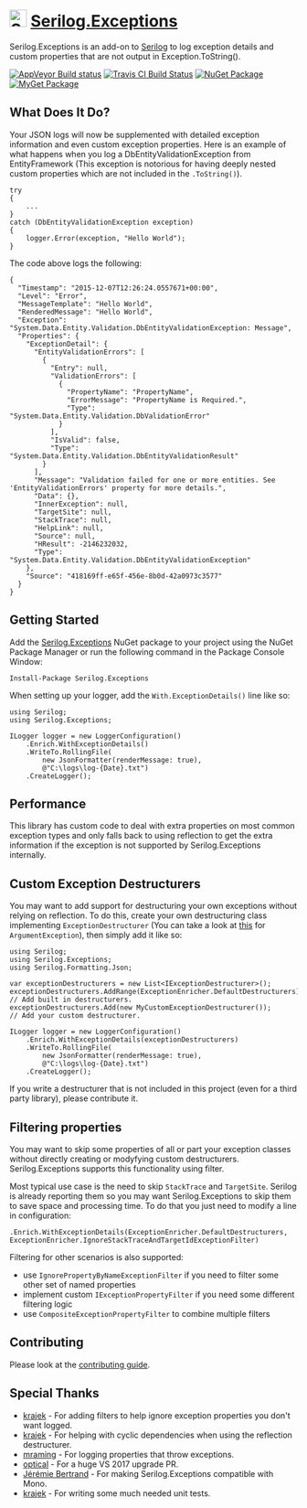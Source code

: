<h1>
    <img src="https://raw.githubusercontent.com/RehanSaeed/Serilog.Exceptions/master/Images/Serilog%20Community%20256x256.png" alt="Serilog.Exceptions Logo" width="30px" height="30px" /> <a href="https://github.com/RehanSaeed/ASP.NET-MVC-Boilerplate">Serilog.Exceptions</a>
</h1>

Serilog.Exceptions is an add-on to [Serilog](https://serilog.net) to log exception details and custom properties that are not output in Exception.ToString().

[![AppVeyor Build status](https://ci.appveyor.com/api/projects/status/7ijbthe6iig9phn6?svg=true)](https://ci.appveyor.com/project/RehanSaeed/serilog-exceptions)
[![Travis CI Build Status](https://img.shields.io/travis/RehanSaeed/Serilog.Exceptions.svg?maxAge=3600&label=travis)](https://travis-ci.org/RehanSaeed/Serilog.Exceptions)
[![NuGet Package](https://img.shields.io/nuget/v/Serilog.Exceptions.svg)](https://www.nuget.org/packages/Serilog.Exceptions/)
[![MyGet Package](https://img.shields.io/myget/serilog-exceptions/v/Serilog.Exceptions.svg)](http://myget.org/gallery/serilog-exceptions)

## What Does It Do?

Your JSON logs will now be supplemented with detailed exception information and even custom exception properties. Here is an example of what happens when you log a DbEntityValidationException from EntityFramework (This exception is notorious for having deeply nested custom properties which are not included in the `.ToString()`).

```
try
{
    ...
}
catch (DbEntityValidationException exception)
{
    logger.Error(exception, "Hello World");
}
```

The code above logs the following:

```
{
  "Timestamp": "2015-12-07T12:26:24.0557671+00:00",
  "Level": "Error",
  "MessageTemplate": "Hello World",
  "RenderedMessage": "Hello World",
  "Exception": "System.Data.Entity.Validation.DbEntityValidationException: Message",
  "Properties": {
    "ExceptionDetail": {
      "EntityValidationErrors": [
        {
          "Entry": null,
          "ValidationErrors": [
            {
              "PropertyName": "PropertyName",
              "ErrorMessage": "PropertyName is Required.",
              "Type": "System.Data.Entity.Validation.DbValidationError"
            }
          ],
          "IsValid": false,
          "Type": "System.Data.Entity.Validation.DbEntityValidationResult"
        }
      ],
      "Message": "Validation failed for one or more entities. See 'EntityValidationErrors' property for more details.",
      "Data": {},
      "InnerException": null,
      "TargetSite": null,
      "StackTrace": null,
      "HelpLink": null,
      "Source": null,
      "HResult": -2146232032,
      "Type": "System.Data.Entity.Validation.DbEntityValidationException"
    },
    "Source": "418169ff-e65f-456e-8b0d-42a0973c3577"
  }
}
```

## Getting Started

Add the [Serilog.Exceptions](https://www.nuget.org/packages/Serilog.Exceptions/) NuGet package to your project using the NuGet Package Manager or run the following command in the Package Console Window:

```
Install-Package Serilog.Exceptions
```

When setting up your logger, add the `With.ExceptionDetails()` line like so:

```
using Serilog;
using Serilog.Exceptions;

ILogger logger = new LoggerConfiguration()
    .Enrich.WithExceptionDetails()
    .WriteTo.RollingFile(
        new JsonFormatter(renderMessage: true), 
        @"C:\logs\log-{Date}.txt")    
    .CreateLogger();
```

## Performance

This library has custom code to deal with extra properties on most common exception types and only falls back to using reflection to get the extra information if the exception is not supported by Serilog.Exceptions internally.

## Custom Exception Destructurers

You may want to add support for destructuring your own exceptions without relying on reflection. To do this, create your own destructuring class implementing `ExceptionDestructurer` (You can take a look at [this](https://github.com/RehanSaeed/Serilog.Exceptions/blob/master/Source/Serilog.Exceptions/Destructurers/ArgumentExceptionDestructurer.cs) for `ArgumentException`), then simply add it like so:

```
using Serilog;
using Serilog.Exceptions;
using Serilog.Formatting.Json;

var exceptionDestructurers = new List<IExceptionDestructurer>();
exceptionDestructurers.AddRange(ExceptionEnricher.DefaultDestructurers);  // Add built in destructurers.
exceptionDestructurers.Add(new MyCustomExceptionDestructurer());          // Add your custom destructurer.

ILogger logger = new LoggerConfiguration()
    .Enrich.WithExceptionDetails(exceptionDestructurers)
    .WriteTo.RollingFile(
        new JsonFormatter(renderMessage: true), 
        @"C:\logs\log-{Date}.txt")    
    .CreateLogger();
```

If you write a destructurer that is not included in this project (even for a third party library), please contribute it.

## Filtering properties

You may want to skip some properties of all or part your exception classes without directly creating or modyfying custom destructurers. Serilog.Exceptions supports this functionality using filter.

Most typical use case is the need to skip `StackTrace` and `TargetSite`. Serilog is already reporting them so you may want Serilog.Exceptions to skip them to save space and processing time. To do that you just need to modify a line in configuration:

```
.Enrich.WithExceptionDetails(ExceptionEnricher.DefaultDestructurers, ExceptionEnricher.IgnoreStackTraceAndTargetIdExceptionFilter)
```

Filtering for other scenarios is also supported:

 * use `IgnorePropertyByNameExceptionFilter` if you need to filter some other set of named properties
 * implement custom `IExceptionPropertyFilter` if you need some different filtering logic
 * use `CompositeExceptionPropertyFilter` to combine multiple filters

## Contributing

Please look at the [contributing guide](https://github.com/RehanSaeed/Serilog.Exceptions/blob/master/CONTRIBUTING.md).

## Special Thanks

- [krajek](https://github.com/krajek) - For adding filters to help ignore exception properties you don't want logged.
- [krajek](https://github.com/krajek) - For helping with cyclic dependencies when using the reflection destructurer.
- [mraming](https://github.com/mraming) - For logging properties that throw exceptions.
- [optical](https://github.com/optical) - For a huge VS 2017 upgrade PR.
- [Jérémie Bertrand](https://github.com/laedit) - For making Serilog.Exceptions compatible with Mono.
- [krajek](https://github.com/krajek) - For writing some much needed unit tests.
